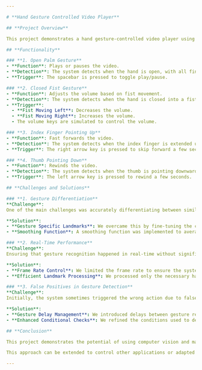 ```yaml
---

# **Hand Gesture Controlled Video Player**

## **Project Overview**

This project demonstrates a hand gesture-controlled video player using a webcam. The system uses hand gestures to perform various video control actions, such as play/pause, adjusting volume, fast forwarding, and rewinding. The gestures are recognized using Mediapipe's hand tracking module, and corresponding actions are triggered by simulating key presses using PyAutoGUI.

## **Functionality**

### **1. Open Palm Gesture**
- **Function**: Plays or pauses the video.
- **Detection**: The system detects when the hand is open, with all fingers extended.
- **Trigger**: The spacebar is pressed to toggle play/pause.

### **2. Closed Fist Gesture**
- **Function**: Adjusts the volume based on fist movement.
- **Detection**: The system detects when the hand is closed into a fist.
- **Trigger**:
  - **Fist Moving Left**: Decreases the volume.
  - **Fist Moving Right**: Increases the volume.
  - The volume keys are simulated to control the volume.

### **3. Index Finger Pointing Up**
- **Function**: Fast forwards the video.
- **Detection**: The system detects when the index finger is extended upward while all other fingers are closed.
- **Trigger**: The right arrow key is pressed to skip forward a few seconds.

### **4. Thumb Pointing Down**
- **Function**: Rewinds the video.
- **Detection**: The system detects when the thumb is pointing downward while all other fingers are extended.
- **Trigger**: The left arrow key is pressed to rewind a few seconds.

## **Challenges and Solutions**

### **1. Gesture Differentiation**
**Challenge**: 
One of the main challenges was accurately differentiating between similar hand gestures, such as distinguishing between an open palm and a thumbs-up or a fist and index finger pointing up.

**Solution**:
- **Gesture Specific Landmarks**: We overcame this by fine-tuning the conditions that define each gesture. For instance, an open palm was identified by ensuring all fingers were extended and significantly higher than their respective knuckles. Similarly, a thumbs-up was identified by ensuring the thumb was higher than the other fingers, while all other fingers were curled.
- **Smoothing Function**: A smoothing function was implemented to average the positions of hand landmarks over a few frames, reducing noise and making gesture recognition more reliable.

### **2. Real-Time Performance**
**Challenge**:
Ensuring that gesture recognition happened in real-time without significant delays was crucial for a good user experience.

**Solution**:
- **Frame Rate Control**: We limited the frame rate to ensure the system processed frames efficiently, balancing responsiveness with processing load.
- **Efficient Landmark Processing**: We processed only the necessary hand landmarks to reduce computational overhead, allowing the system to maintain real-time performance.

### **3. False Positives in Gesture Detection**
**Challenge**:
Initially, the system sometimes triggered the wrong action due to false positives, such as detecting a thumbs-up gesture when only a fist was shown.

**Solution**:
- **Gesture Delay Management**: We introduced delays between gesture recognitions to prevent multiple actions from being triggered by a single gesture.
- **Enhanced Conditional Checks**: We refined the conditions used to detect gestures, such as ensuring that the thumb's position relative to other fingers was checked to avoid confusion between gestures.

## **Conclusion**

This project demonstrates the potential of using computer vision and machine learning techniques for intuitive, hands-free control of media applications. By carefully addressing the challenges of gesture differentiation, real-time performance, and false positives, the system provides a robust and user-friendly interface for controlling video playback using hand gestures.

This approach can be extended to control other applications or adapted for accessibility solutions, where touch-free control is essential.

---
```

